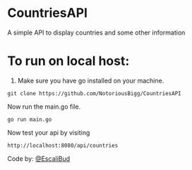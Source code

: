 # CountriesAPI
A simple API to display countries and some other information

# To run on local host:

1. Make sure you have go installed on your machine.
```
git clone https://github.com/NotoriousBigg/CountriesAPI
```
Now run the main.go file.
```
go run main.go
```
Now test your api by visiting

```
http://localhost:8080/api/countries
```
Code by: [@EscaliBud](https://t.me/EscaliBud)
